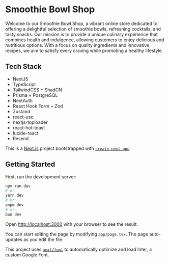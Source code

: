 # Smoothie Bowl Shop

Welcome to our Smoothie Bowl Shop, a vibrant online store dedicated to offering a delightful selection of smoothie bowls, refreshing cocktails, and tasty snacks. Our mission is to provide a unique culinary experience that combines health and indulgence, allowing customers to enjoy delicious and nutritious options. With a focus on quality ingredients and innovative recipes, we aim to satisfy every craving while promoting a healthy lifestyle.

## Tech Stack

- NextJS
- TypeScript
- TailwindCSS + ShadCN
- Prisma + PostgreSQL
- NextAuth
- React Hook Form + Zod
- Zustand
- react-use
- nextjs-toploader
- react-hot-toast
- lucide-react
- Resend

This is a [Next.js](https://nextjs.org/) project bootstrapped with [`create-next-app`](https://github.com/vercel/next.js/tree/canary/packages/create-next-app).

## Getting Started

First, run the development server:

```bash
npm run dev
# or
yarn dev
# or
pnpm dev
# or
bun dev
```

Open [http://localhost:3000](http://localhost:3000) with your browser to see the result.

You can start editing the page by modifying `app/page.tsx`. The page auto-updates as you edit the file.

This project uses [`next/font`](https://nextjs.org/docs/basic-features/font-optimization) to automatically optimize and load Inter, a custom Google Font.
